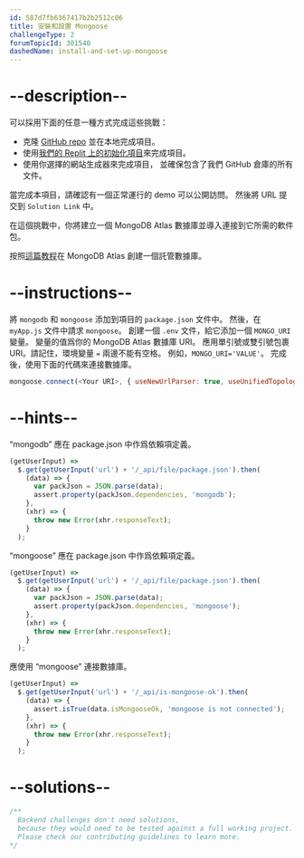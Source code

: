```yaml
---
id: 587d7fb6367417b2b2512c06
title: 安裝和設置 Mongoose
challengeType: 2
forumTopicId: 301540
dashedName: install-and-set-up-mongoose
---
```


# --description--

可以採用下面的任意一種方式完成這些挑戰：

- 克隆 [GitHub repo](https://github.com/freeCodeCamp/boilerplate-mongomongoose/) 並在本地完成項目。
- 使用[我們的 Replit 上的初始化項目](https://replit.com/github/freeCodeCamp/boilerplate-mongomongoose)來完成項目。
- 使用你選擇的網站生成器來完成項目， 並確保包含了我們 GitHub 倉庫的所有文件。

當完成本項目，請確認有一個正常運行的 demo 可以公開訪問。 然後將 URL 提交到 `Solution Link` 中。

在這個挑戰中，你將建立一個 MongoDB Atlas 數據庫並導入連接到它所需的軟件包。

按照<a href='https://www.freecodecamp.org/news/get-started-with-mongodb-atlas/' rel='noopener noreferrer' target='_blank'>這篇教程</a>在 MongoDB Atlas 創建一個託管數據庫。

# --instructions--

將 `mongodb` 和 `mongoose` 添加到項目的 `package.json` 文件中。 然後，在 `myApp.js` 文件中請求 `mongoose`。 創建一個 `.env` 文件，給它添加一個 `MONGO_URI` 變量。 變量的值爲你的 MongoDB Atlas 數據庫 URI。 應用單引號或雙引號包裹 URI。請記住，環境變量 `=` 兩邊不能有空格。 例如，`MONGO_URI='VALUE'`。 完成後，使用下面的代碼來連接數據庫。

```js
mongoose.connect(<Your URI>, { useNewUrlParser: true, useUnifiedTopology: true });
```

# --hints--

“mongodb” 應在 package.json 中作爲依賴項定義。

```js
(getUserInput) =>
  $.get(getUserInput('url') + '/_api/file/package.json').then(
    (data) => {
      var packJson = JSON.parse(data);
      assert.property(packJson.dependencies, 'mongodb');
    },
    (xhr) => {
      throw new Error(xhr.responseText);
    }
  );
```

“mongoose” 應在 package.json 中作爲依賴項定義。

```js
(getUserInput) =>
  $.get(getUserInput('url') + '/_api/file/package.json').then(
    (data) => {
      var packJson = JSON.parse(data);
      assert.property(packJson.dependencies, 'mongoose');
    },
    (xhr) => {
      throw new Error(xhr.responseText);
    }
  );
```

應使用 “mongoose” 連接數據庫。

```js
(getUserInput) =>
  $.get(getUserInput('url') + '/_api/is-mongoose-ok').then(
    (data) => {
      assert.isTrue(data.isMongooseOk, 'mongoose is not connected');
    },
    (xhr) => {
      throw new Error(xhr.responseText);
    }
  );
```

# --solutions--

```js
/**
  Backend challenges don't need solutions, 
  because they would need to be tested against a full working project. 
  Please check our contributing guidelines to learn more.
*/
```
